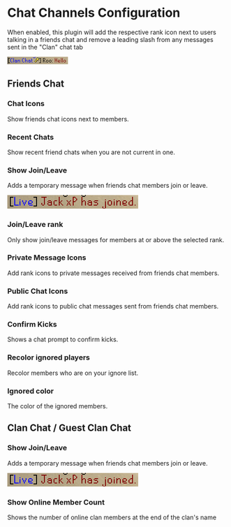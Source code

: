 # Chat Channels Configuration

When enabled, this plugin will add the respective rank icon next to users talking in a friends chat and remove a leading slash from any messages sent in the "Clan" chat tab

![Friends chat ranks](img/chat-channels/chat_channels_rank.png)

## Friends Chat

### Chat Icons

Show friends chat icons next to members.

### Recent Chats

Show recent friend chats when you are not current in one.

### Show Join/Leave

Adds a temporary message when friends chat members join or leave.

![](img/chat-channels/chat_channels_join.png)

### Join/Leave rank

Only show join/leave messages for members at or above the selected rank.

### Private Message Icons

Add rank icons to private messages received from friends chat members.

### Public Chat Icons

Add rank icons to public chat messages sent from friends chat members.

### Confirm Kicks

Shows a chat prompt to confirm kicks.

### Recolor ignored players

Recolor members who are on your ignore list.

### Ignored color

The color of the ignored members.

## Clan Chat / Guest Clan Chat

### Show Join/Leave

Adds a temporary message when friends chat members join or leave.

![](img/chat-channels/chat_channels_join.png)

### Show Online Member Count

Shows the number of online clan members at the end of the clan's name

